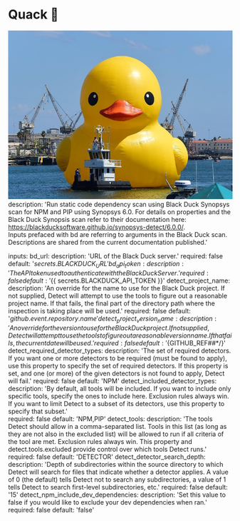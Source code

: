 # Quack 🦆

![Rubber Duck](giant-rubber-duck.jpg?raw=true "Quack")
description: 'Run static code dependency scan using Black Duck Synopsys scan 
              for NPM and PIP using Synopsys 6.0. For details on properties 
              and the Black Duck Synopsis scan refer to their documentation
              here: https://blackducksoftware.github.io/synopsys-detect/6.0.0/.  
              Inputs prefaced with bd are referring to arguments in the 
              Black Duck scan.  Descriptions are shared from the current 
              documentation published.'
              
inputs:
  bd_url:
    description:    'URL of the Black Duck server.'
    required:       false
    default:        '${{ secrets.BLACKDUCK_URL }}'
  bd_api_token:
    description:    'The API token used to authenticate with the Black Duck Server.'
    required:       false
    default:        '${{ secrets.BLACKDUCK_API_TOKEN }}'
  detect_project_name:
    description:    'An override for the name to use for the Black Duck project. 
                    If not supplied, Detect will attempt to use the tools to figure 
                    out a reasonable project name. If that fails, the final part of 
                    the directory path where the inspection is taking place will be used.'
    required:       false
    default:        '${{ github.event.repository.name }}'
  detect_project_version_name: 
    description:    'An override for the version to use for the Black Duck project. 
                    If not supplied, Detect will attempt to use the tools to figure 
                    out a reasonable version name. If that fails, the current date 
                    will be used.'
    required:       false
    default:        '${GITHUB_REF##*/}' 
  detect_required_detector_types:
    description:    'The set of required detectors. If you want one or more detectors 
                    to be required (must be found to apply), use this property to 
                    specify the set of required detectors. If this property is set, 
                    and one (or more) of the given detectors is not found to apply, 
                    Detect will fail.'
    required:       false
    default:        'NPM'
  detect_included_detector_types:
    description:    'By default, all tools will be included. If you want to include 
                    only specific tools, specify the ones to include here. Exclusion 
                    rules always win. If you want to limit Detect to a subset of its 
                    detectors, use this property to specify that subset.'    
    required:       false
    default:        'NPM,PIP'
  detect_tools:
    description:    'The tools Detect should allow in a comma-separated list. Tools 
                    in this list (as long as they are not also in the excluded list) 
                    will be allowed to run if all criteria of the tool are met. 
                    Exclusion rules always win. This property and detect.tools.excluded 
                    provide control over which tools Detect runs.'
    required:       false
    default:        'DETECTOR'
  detect_detector_search_depth:
    description:    'Depth of subdirectories within the source directory to which 
                    Detect will search for files that indicate whether a detector 
                    applies. A value of 0 (the default) tells Detect not to search 
                    any subdirectories, a value of 1 tells Detect to search first-level 
                    subdirectories, etc.'
    required:       false
    default:        '15'
  detect_npm_include_dev_dependencies:
    description:    'Set this value to false if you would like to exclude your dev 
                    dependencies when ran.'
    required:       false
    default:        'false'